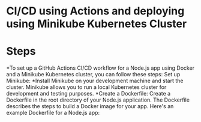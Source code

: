 # CI/CD using Actions and deploying using Minikube Kubernetes Cluster
# Steps
*To set up a GitHub Actions CI/CD workflow for a Node.js app using Docker and a Minikube Kubernetes cluster, you can follow these steps:
Set up Minikube: 
*Install Minikube on your development machine and start the cluster. Minikube allows you to run a local Kubernetes cluster for development and testing purposes.
*Create a Dockerfile: Create a Dockerfile in the root directory of your Node.js application. The Dockerfile describes the steps to build a Docker image for your app. Here's an example Dockerfile for a Node.js app:
